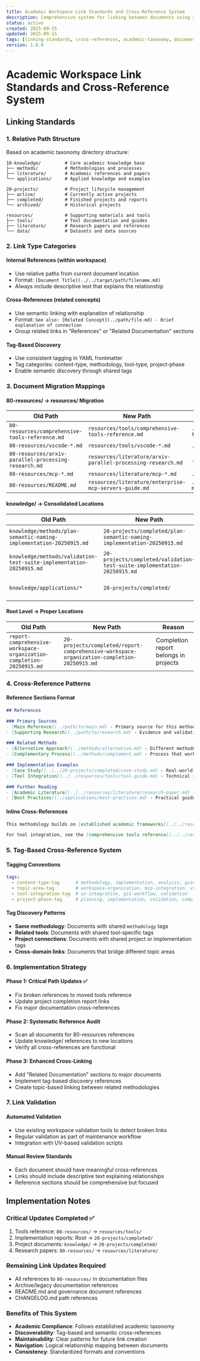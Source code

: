 ```yaml
---
title: Academic Workspace Link Standards and Cross-Reference System
description: Comprehensive system for linking between documents using academic taxonomy principles with tags and cross-references
status: active
created: 2025-09-15
updated: 2025-09-15
tags: [linking-standards, cross-references, academic-taxonomy, documentation-standards]
version: 1.0.0
---
```


# Academic Workspace Link Standards and Cross-Reference System

## Linking Standards

### 1. **Relative Path Structure**

Based on academic taxonomy directory structure:

```text
10-knowledge/         # Core academic knowledge base
├── methods/          # Methodologies and processes
├── literature/       # Academic references and papers
└── applications/     # Applied knowledge and examples

20-projects/          # Project lifecycle management
├── active/           # Currently active projects
├── completed/        # Finished projects and reports
└── archived/         # Historical projects

resources/            # Supporting materials and tools
├── tools/            # Tool documentation and guides
├── literature/       # Research papers and references
└── data/             # Datasets and data sources
```

### 2. **Link Type Categories**

#### **Internal References** (within workspace)

- Use relative paths from current document location
- Format: `[Document Title](../../target/path/filename.md)`
- Always include descriptive text that explains the relationship

#### **Cross-References** (related concepts)

- Use semantic linking with explanation of relationship
- Format: `See also: [Related Concept](../path/file.md) - Brief explanation of connection`
- Group related links in "References" or "Related Documentation" sections

#### **Tag-Based Discovery**

- Use consistent tagging in YAML frontmatter
- Tag categories: content-type, methodology, tool-type, project-phase
- Enable semantic discovery through shared tags

### 3. **Document Migration Mappings**

#### **80-resources/ → resources/ Migration**

| Old Path | New Path | Link Update Pattern |
|----------|----------|-------------------|
| `80-resources/comprehensive-tools-reference.md` | `resources/tools/comprehensive-tools-reference.md` | `../resources/tools/comprehensive-tools-reference.md` |
| `80-resources/vscode-*.md` | `resources/tools/vscode-*.md` | `../resources/tools/[filename]` |
| `80-resources/arxiv-parallel-processing-research.md` | `resources/literature/arxiv-parallel-processing-research.md` | `../resources/literature/[filename]` |
| `80-resources/mcp-*.md` | `resources/literature/mcp-*.md` | `../resources/literature/[filename]` |
| `80-resources/README.md` | `resources/literature/enterprise-mcp-servers-guide.md` | `../resources/literature/enterprise-mcp-servers-guide.md` |

#### **knowledge/ → Consolidated Locations**

| Old Path | New Path | Reason |
|----------|----------|---------|
| `knowledge/methods/plan-semantic-naming-implementation-20250915.md` | `20-projects/completed/plan-semantic-naming-implementation-20250915.md` | Implementation-specific document |
| `knowledge/methods/validation-test-suite-implementation-20250915.md` | `20-projects/completed/validation-test-suite-implementation-20250915.md` | Implementation-specific document |
| `knowledge/applications/*` | `20-projects/completed/` | Project-specific implementation documents |

#### **Root Level → Proper Locations**

| Old Path | New Path | Reason |
|----------|----------|---------|
| `report-comprehensive-workspace-organization-completion-20250915.md` | `20-projects/completed/report-comprehensive-workspace-organization-completion-20250915.md` | Completion report belongs in projects |

### 4. **Cross-Reference Patterns**

#### **Reference Sections Format**

```markdown
## References

### Primary Sources
- [Main Reference](../path/to/main.md) - Primary source for this methodology
- [Supporting Research](../path/to/research.md) - Evidence and validation

### Related Methods
- [Alternative Approach](../methods/alternative.md) - Different methodology for similar outcomes
- [Complementary Process](../methods/complement.md) - Process that works well in combination

### Implementation Examples
- [Case Study](../../20-projects/completed/case-study.md) - Real-world application
- [Tool Integration](../../resources/tools/tool-guide.md) - Technical implementation details

### Further Reading
- [Academic Literature](../../resources/literature/research-paper.md) - Theoretical foundation
- [Best Practices](../applications/best-practices.md) - Practical guidance
```

#### **Inline Cross-References**

```markdown
This methodology builds on [established academic frameworks](../../resources/literature/frameworks.md) and has been validated through [systematic implementation](../../20-projects/completed/validation-report.md).

For tool integration, see the [comprehensive tools reference](../../resources/tools/comprehensive-tools-reference.md) and [MCP server integration patterns](../../resources/literature/mcp-multi-server-integration-patterns.md).
```

### 5. **Tag-Based Cross-Reference System**

#### **Tagging Conventions**

```yaml
tags:
  - content-type-tag      # methodology, implementation, analysis, guide
  - topic-area-tag        # workspace-organization, mcp-integration, vscode
  - tool-integration-tag  # uv-integration, git-workflow, validation
  - project-phase-tag     # planning, implementation, validation, completion
```

#### **Tag Discovery Patterns**

- **Same methodology**: Documents with shared `methodology` tags
- **Related tools**: Documents with shared tool-specific tags
- **Project connections**: Documents with shared project or implementation tags
- **Cross-domain links**: Documents that bridge different topic areas

### 6. **Implementation Strategy**

#### **Phase 1: Critical Path Updates** ✅

- Fix broken references to moved tools reference
- Update project completion report links
- Fix major documentation cross-references

#### **Phase 2: Systematic Reference Audit**

- Scan all documents for 80-resources references
- Update knowledge/ references to new locations
- Verify all cross-references are functional

#### **Phase 3: Enhanced Cross-Linking**

- Add "Related Documentation" sections to major documents
- Implement tag-based discovery references
- Create topic-based linking between related methodologies

### 7. **Link Validation**

#### **Automated Validation**

- Use existing workspace validation tools to detect broken links
- Regular validation as part of maintenance workflow
- Integration with UV-based validation scripts

#### **Manual Review Standards**

- Each document should have meaningful cross-references
- Links should include descriptive text explaining relationships
- Reference sections should be comprehensive but focused

## Implementation Notes

### **Critical Updates Completed** ✅

1. Tools reference: `80-resources/` → `resources/tools/`
2. Implementation reports: Root → `20-projects/completed/`
3. Project documents: `knowledge/` → `20-projects/completed/`
4. Research papers: `80-resources/` → `resources/literature/`

### **Remaining Link Updates Required**

- All references to `80-resources/` in documentation files
- Archive/legacy documentation references
- README.md and governance document references
- CHANGELOG.md path references

### **Benefits of This System**

- **Academic Compliance**: Follows established academic taxonomy
- **Discoverability**: Tag-based and semantic cross-references
- **Maintainability**: Clear patterns for future link creation
- **Navigation**: Logical relationship mapping between documents
- **Consistency**: Standardized formats and conventions
